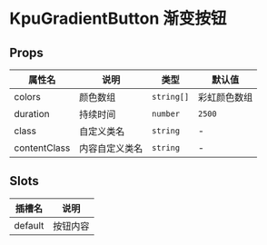 # KpuGradientButton 渐变按钮

## Props

| 属性名       | 说明           | 类型       | 默认值       |
| ------------ | -------------- | ---------- | ------------ |
| colors       | 颜色数组       | `string[]` | 彩虹颜色数组 |
| duration     | 持续时间       | `number`   | `2500`       |
| class        | 自定义类名     | `string`   | -            |
| contentClass | 内容自定义类名 | `string`   | -            |

## Slots

| 插槽名  | 说明     |
| ------- | -------- |
| default | 按钮内容 |
